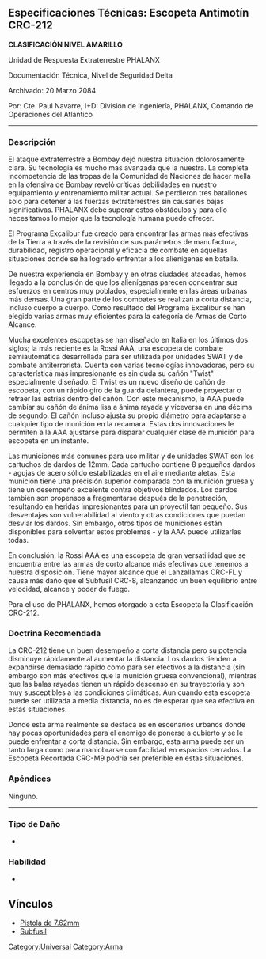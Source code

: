 ## Especificaciones Técnicas: Escopeta Antimotín CRC-212

**CLASIFICACIÓN NIVEL AMARILLO**

Unidad de Respuesta Extraterrestre PHALANX

Documentación Técnica, Nivel de Seguridad Delta

Archivado: 20 Marzo 2084

Por: Cte. Paul Navarre, I+D: División de Ingeniería, PHALANX, Comando de
Operaciones del Atlántico

------------------------------------------------------------------------

### Descripción

El ataque extraterrestre a Bombay dejó nuestra situación dolorosamente
clara. Su tecnología es mucho mas avanzada que la nuestra. La completa
incompetencia de las tropas de la Comunidad de Naciones de hacer mella
en la ofensiva de Bombay reveló críticas debilidades en nuestro
equipamiento y entrenamiento militar actual. Se perdieron tres
batallones solo para detener a las fuerzas extraterrestres sin causarles
bajas significativas. PHALANX debe superar estos obstáculos y para ello
necesitamos lo mejor que la tecnología humana puede ofrecer.

El Programa Excalibur fue creado para encontrar las armas más efectivas
de la Tierra a través de la revisión de sus parámetros de manufactura,
durabilidad, registro operacional y eficacia de combate en aquellas
situaciones donde se ha logrado enfrentar a los alienígenas en batalla.

De nuestra experiencia en Bombay y en otras ciudades atacadas, hemos
llegado a la conclusión de que los alienígenas parecen concentrar sus
esfuerzos en centros muy poblados, especialmente en las áreas urbanas
más densas. Una gran parte de los combates se realizan a corta
distancia, incluso cuerpo a cuerpo. Como resultado del Programa
Excalibur se han elegido varias armas muy eficientes para la categoría
de Armas de Corto Alcance.

Mucha excelentes escopetas se han diseñado en Italia en los últimos dos
siglos; la más reciente es la Rossi AAA, una escopeta de combate
semiautomática desarrollada para ser utilizada por unidades SWAT y de
combate antiterrorista. Cuenta con varias tecnologías innovadoras, pero
su característica más impresionante es sin duda su cañón "Twist"
especialmente diseñado. El Twist es un nuevo diseño de cañón de
escopeta, con un rápido giro de la guarda delantera, puede proyectar o
retraer las estrías dentro del cañón. Con este mecanismo, la AAA puede
cambiar su cañón de ánima lisa a ánima rayada y viceversa en una décima
de segundo. El cañón incluso ajusta su propio diámetro para adaptarse a
cualquier tipo de munición en la recamara. Estas dos innovaciones le
permiten a la AAA ajustarse para disparar cualquier clase de munición
para escopeta en un instante.

Las municiones más comunes para uso militar y de unidades SWAT son los
cartuchos de dardos de 12mm. Cada cartucho contiene 8 pequeños dardos -
agujas de acero sólido estabilizadas en el aire mediante aletas. Esta
munición tiene una precisión superior comparada con la munición gruesa y
tiene un desempeño excelente contra objetivos blindados. Los dardos
también son propensos a fragmentarse después de la penetración,
resultando en heridas impresionantes para un proyectil tan pequeño. Sus
desventajas son vulnerabilidad al viento y otras condiciones que puedan
desviar los dardos. Sin embargo, otros tipos de municiones están
disponibles para solventar estos problemas - y la AAA puede utilizarlas
todas.

En conclusión, la Rossi AAA es una escopeta de gran versatilidad que se
encuentra entre las armas de corto alcance más efectivas que tenemos a
nuestra disposición. Tiene mayor alcance que el Lanzallamas CRC-FL y
causa más daño que el Subfusil CRC-8, alcanzando un buen equilibrio
entre velocidad, alcance y poder de fuego.

Para el uso de PHALANX, hemos otorgado a esta Escopeta la Clasificación
CRC-212.

### Doctrina Recomendada

La CRC-212 tiene un buen desempeño a corta distancia pero su potencia
disminuye rápidamente al aumentar la distancia. Los dardos tienden a
expandirse demasiado rápido como para ser efectivos a la distancia (sin
embargo son más efectivos que la munición gruesa convencional), mientras
que las balas rayadas tienen un rápido descenso en su trayectoria y son
muy susceptibles a las condiciones climáticas. Aun cuando esta escopeta
puede ser utilizada a media distancia, no es de esperar que sea efectiva
en estas situaciones.

Donde esta arma realmente se destaca es en escenarios urbanos donde hay
pocas oportunidades para el enemigo de ponerse a cubierto y se le puede
enfrentar a corta distancia. Sin embargo, esta arma puede ser un tanto
larga como para maniobrarse con facilidad en espacios cerrados. La
Escopeta Recortada CRC-M9 podría ser preferible en estas situaciones.

### Apéndices

Ninguno.

------------------------------------------------------------------------

### Tipo de Daño

-

### Habilidad

-

## Vínculos

- [Pistola de 7.62mm](Translation:Pistol_txt/es "wikilink")
- [Subfusil](Translation:Smg_txt/es "wikilink")

[Category:Universal](Category:Universal "wikilink")
[Category:Arma](Category:Arma "wikilink")